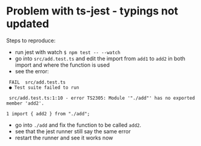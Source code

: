 # Problem with ts-jest - typings not updated

Steps to reproduce:
 - run jest with watch `$ npm test -- --watch`
 - go into `src/add.test.ts` and edit the import from `add1` to `add2` in both import and where the function is used
 - see the error:
 
```
 FAIL  src/add.test.ts
 ● Test suite failed to run

 src/add.test.ts:1:10 - error TS2305: Module '"./add"' has no exported member 'add2'.

1 import { add2 } from "./add";
```

 - go into `./add` and fix the function to be called `add2`.
 - see that the jest runner still say the same error
 - restart the runner and see it works now

